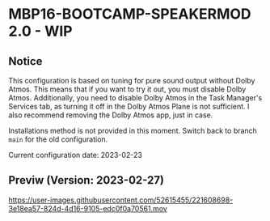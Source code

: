 # MBP16-BOOTCAMP-SPEAKERMOD 2.0 - WIP
  
## Notice  
This configuration is based on tuning for pure sound output without Dolby Atmos. This means that if you want to try it out, you must disable Dolby Atmos. Additionally, you need to disable Dolby Atmos in the Task Manager's Services tab, as turning it off in the Dolby Atmos Plane is not sufficient. I also recommend removing the Dolby Atmos app, just in case.  

Installations method is not provided in this moment. Switch back to branch `main` for the old configuration.

Current configuration date: 2023-02-23

## Previw (Version: 2023-02-27)
https://user-images.githubusercontent.com/52615455/221608698-3e18ea57-824d-4d16-9105-edc0f0a70561.mov
